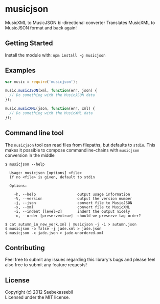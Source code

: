 # musicjson

MusicXML to MusicJSON bi-directional converter
Translates MusicXML to MusicJSON format and back again!

## Getting Started
Install the module with: `npm install -g musicjson`

## Examples
```javascript
var music = require('musicjson');

music.musicJSON(xml, function(err, json) {
  // Do something with the MusicJSON data
});

music.musicXML(json, function(err, xml) {
  // Do something with the MusicXML data
});
```

## Command line tool
The `musicjson` tool can read files from filepaths, but defaults to `stdin`.
This makes it possible to compose commandline-chains with `musicjson` conversion
in the middle

```
$ musicjson --help

  Usage: musicjson [options] <file>
  If no <file> is given, default to stdin

  Options:

    -h, --help                   output usage information
    -V, --version                output the version number
    -j, --json                   convert file to MusicJSON
    -x, --xml                    convert file to MusicXML
    -i, --indent [level=2]       indent the output nicely
    -o, --order [preserve=true]  should we preserve tag order?

$ cat autumn_in_new_york.xml | musicjson -j -i > autumn.json
$ musicjson -o false -j jade.xml > jade.json
$ musicjson -x jade.json > jade-unordered.xml
```

## Contributing
Feel free to submit any issues regarding this library's bugs and please feel
also free to submit any feature requests!

## License
Copyright (c) 2012 Saebekassebil  
Licensed under the MIT license.

